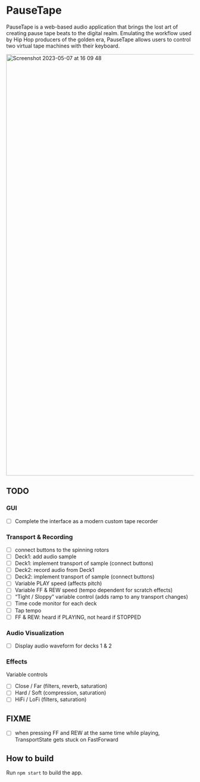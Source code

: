 # PauseTape

PauseTape is a web-based audio application that brings the lost art of creating pause tape beats to the digital realm. Emulating the workflow used by Hip Hop producers of the golden era, PauseTape allows users to control two virtual tape machines with their keyboard.

<img width="1133" alt="Screenshot 2023-05-07 at 16 09 48" src="https://user-images.githubusercontent.com/73052877/236682671-6e733bad-99bc-4ad6-ae53-b0600f41e8e8.png">

## TODO

### GUI

- [ ]  Complete the interface as a modern custom tape recorder

### Transport & Recording

- [ ]  connect buttons to the spinning rotors
- [ ]  Deck1: add audio sample
- [ ]  Deck1: implement transport of sample (connect buttons)
- [ ]  Deck2: record audio from Deck1
- [ ]  Deck2: implement transport of sample (connect buttons)
- [ ]  Variable PLAY speed (affects pitch)
- [ ]  Variable FF & REW speed (tempo dependent for scratch effects)
- [ ]  “Tight / Sloppy” variable control (adds ramp to any transport changes)
- [ ]  Time code monitor for each deck
- [ ]  Tap tempo
- [ ]  FF & REW: heard if PLAYING, not heard if STOPPED

### Audio Visualization

- [ ]  Display audio waveform for decks 1 & 2

### Effects

Variable controls

- [ ]  Close / Far (filters, reverb, saturation)
- [ ]  Hard / Soft (compression, saturation)
- [ ]  HiFi / LoFi (filters, saturation)

## FIXME

- [ ] when pressing FF and REW at the same time while playing, TransportState gets stuck on FastForward

## How to build

Run `npm start` to build the app.
